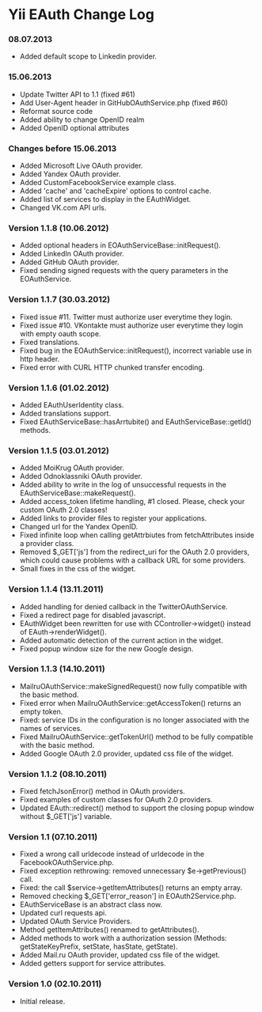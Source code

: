 Yii EAuth Change Log
====================

### 08.07.2013
* Added default scope to Linkedin provider.

### 15.06.2013
* Update Twitter API to 1.1 (fixed #61)
* Add User-Agent header in GitHubOAuthService.php (fixed #60)
* Reformat source code
* Added ability to change OpenID realm
* Added OpenID optional attributes

### Changes before 15.06.2013
* Added Microsoft Live OAuth provider.
* Added Yandex OAuth provider.
* Added CustomFacebookService example class.
* Added 'cache' and 'cacheExpire' options to control cache.
* Added list of services to display in the EAuthWidget.
* Changed VK.com API urls.

### Version 1.1.8 (10.06.2012)
* Added optional headers in EOAuthServiceBase::initRequest().
* Added LinkedIn OAuth provider.
* Added GitHub OAuth provider.
* Fixed sending signed requests with the query parameters in the EOAuthService.

### Version 1.1.7 (30.03.2012)
* Fixed issue #11. Twitter must authorize user everytime they login.
* Fixed issue #10. VKontakte must authorize user everytime they login with empty oauth scope.
* Fixed translations.
* Fixed bug in the EOAuthService::initRequest(), incorrect variable use in http header.
* Fixed error with CURL HTTP chunked transfer encoding.

### Version 1.1.6 (01.02.2012)
* Added EAuthUserIdentity class.
* Added translations support.
* Fixed EAuthServiceBase::hasArrtubite() and EAuthServiceBase::getId() methods.

### Version 1.1.5 (03.01.2012)
* Added MoiKrug OAuth provider.
* Added Odnoklassniki OAuth provider.
* Added ability to write in the log of unsuccessful requests in the EAuthServiceBase::makeRequest().
* Added access_token lifetime handling, #1 closed. Please, check your custom OAuth 2.0 classes!
* Added links to provider files to register your applications.
* Changed url for the Yandex OpenID.
* Fixed infinite loop when calling getAttrbiutes from fetchAttributes inside a provider class.
* Removed $_GET['js'] from the redirect_uri for the OAuth 2.0 providers, which could cause problems with a callback URL for some providers.
* Small fixes in the css of the widget.

### Version 1.1.4 (13.11.2011)
* Added handling for denied callback in the TwitterOAuthService.
* Fixed a redirect page for disabled javascript.
* EAuthWidget been rewritten for use with CController->widget() instead of EAuth->renderWidget().
* Added automatic detection of the current action in the widget.
* Fixed popup window size for the new Google design.

### Version 1.1.3 (14.10.2011)
* MailruOAuthService::makeSignedRequest() now fully compatible with the basic method.
* Fixed error when MailruOAuthService::getAccessToken() returns an empty token.
* Fixed: service IDs in the configuration is no longer associated with the names of services.
* Fixed MailruOAuthService::getTokenUrl() method to be fully compatible with the basic method.
* Added Google OAuth 2.0 provider, updated css file of the widget.

### Version 1.1.2 (08.10.2011)
* Fixed fetchJsonError() method in OAuth providers.
* Fixed examples of custom classes for OAuth 2.0 providers.
* Updated EAuth::redirect() method to support the closing popup window without $_GET['js'] variable.

### Version 1.1 (07.10.2011)
* Fixed a wrong call urldecode instead of urldecode in the FacebookOAuthService.php.
* Fixed exception rethrowing: removed unnecessary $e->getPrevious() call.
* Fixed: the call $service->getItemAttributes() returns an empty array.
* Removed checking $_GET['error_reason'] in EOAuth2Service.php.
* EAuthServiceBase is an abstract class now.
* Updated curl requests api.
* Updated OAuth Service Providers.
* Method getItemAttributes() renamed to getAttributes().
* Added methods to work with a authorization session (Methods: getStateKeyPrefix, setState, hasState, getState).
* Added Mail.ru OAuth provider, updated css file of the widget.
* Added getters support for service attributes.

### Version 1.0 (02.10.2011)
* Initial release.